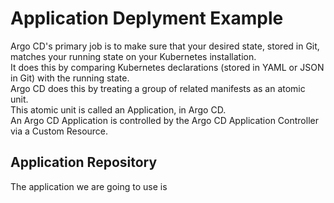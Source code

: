 # Application Deplyment Example
Argo CD's primary job is to make sure that your desired state, stored in Git, matches your running state on your Kubernetes installation.  
It does this by comparing Kubernetes declarations (stored in YAML or JSON in Git) with the running state.  
Argo CD does this by treating a group of related manifests as an atomic unit.  
This atomic unit is called an Application, in Argo CD.  
An Argo CD Application is controlled by the Argo CD Application Controller via a Custom Resource.

## Application Repository
The application we are going to use is 


